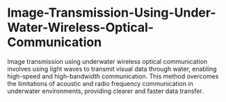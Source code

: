 # Image-Transmission-Using-Under-Water-Wireless-Optical-Communication
Image transmission using underwater wireless optical communication involves using light waves to transmit visual data through water, enabling high-speed and high-bandwidth communication. This method overcomes the limitations of acoustic and radio frequency communication in underwater environments, providing clearer and faster data transfer.
